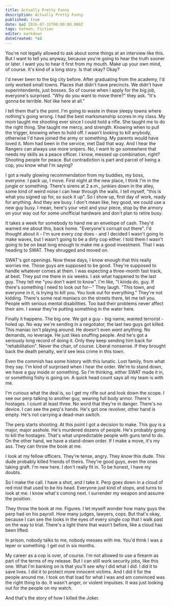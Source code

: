 ```yaml
---
title: Actually Pretty Funny
description: Actually Pretty Funny
published: true
date: &a1 2016-07-31T00:00:00.000Z
tags: batman, Fiction
editor: markdown
dateCreated: *a1
---
```


You're not legally allowed to ask about some things at an interview like this.
But I want to tell you anyway, because you're going to hear the truth
sooner or later.
I want you to hear it first from my mouth.
Make up your own mind, of course.
It's kind of a long story. Is that okay? Okay?

<!-- more -->

I'd never been to the big city before.
After graduating from the academy, I'd only worked small towns.
Places that didn't have precincts.
We didn't have superintendents, just bosses.
So of course when I apply for the big job, everyone's surprised.
"Why do you want to move there?" they ask.
"It's gonna be terrible. Not like here at all."

I tell them that's the point.
I'm going to waste in these sleepy towns where nothing's going wrong.
I had the best marksmanship scores in my class.
My mom taught me shooting ever since I could hold a rifle.
She taught me to do the right thing.
She taught me mercy, and strength.
Knowing when to pull the trigger, knowing when to hold off.
I wasn't looking to kill anybody, otherwise I'd have joined the army
or something.
My parents would have loved it.
Mom had been in the service, met Dad that way.
And I hear the Rangers can always use more snipers.
No, I want to go somewhere that needs my skills as a peace officer.
I know, messed up combination, right?
Shooting people for peace.
But contradiction is part and parcel of being a cop, you know what I'm saying?

I got a really glowing recommendation from my buddies, my boss, everyone.
I pack up, I move.
First night at the new place, I think I'm in the jungle or something.
There's sirens at 2 a.m., junkies down in the alley,
some kind of weird noise I can hear through the walls.
I tell myself, "this is what you signed up for, so suck it up".
So I show up, first day of work, ready for anything.
And they are busy.
I don't mean like, hey good, we could use a new guy busy.
I mean, here's your vest and your piece, stop by the armory on your way out
for some unofficial hardware and don't plan to retire busy.

It takes a week for somebody to hand me an envelope of cash.
They'd warned me about this, back home.
"Everyone's corrupt out there".
I'd thought about it - I'm sure every cop does - and I decided
I wasn't going to make waves, but I wasn't going to be a dirty cop either.
I told them I wasn't going to be on beat long enough to make me a good
investment. That I was heading to SWAT. They shrugged and moved on.

SWAT's got openings.
Now these days, I know enough that this really worries me.
Those guys are supposed to be good.
They're supposed to handle whatever comes at them.
I was expecting a three-month fast track, at best.
They put me there in six weeks.
I ask what happened to the last guy.
They tell me "you don't want to know".
I'm like, "I kinda do, guy. If there's something I need to look out for--"
They laugh. "This town, and everyone in it, is trying to kill you.
You look out for everything."
They're not kidding.
There's some real maniacs on the streets there, let me tell you.
People with serious mental disabilities.
Too bad their problems never affect their aim.
I swear they're putting something in the water here.

Finally it happens.
The big one.
We got a guy - big name, wanted terrorist - holed up.
No way we're sending in a negotiator, the last two guys got killed.
This maniac isn't playing around.
He doesn't even _want_ anything.
No demands, no leverage.
He just likes snuffing people.
And he's got a seriously long record of doing it.
Only they keep sending him back for "rehabilitation".
Never the chair, of course.
Liberal nonsense.
If they brought back the death penalty, we'd see less crime in this town.

Even the commish has some history with this lunatic.
Lost family, from what they say.
I'm kind of surprised when I hear the order.
We're to stand down, we have a guy inside or something.
So I'm thinking, either SWAT made it in, or something fishy is going on.
A quick head count says all my team is with me.

I'm curious what the deal is, so I get my rifle out and look down the scope.
I see our perp talking to another guy, wearing full body armor.
There's hostages.
I count at least three.
No word that they're in danger.
There's no device.
I can see the perp's hands.
He's got one revolver, other hand is empty.
He's not carrying a dead-man switch.

The perp starts shooting.
At this point I got a decision to make.
This guy is a major, major asshole.
He's murdered dozens of people.
He's probably going to kill the hostages.
That's what unpredictable people with guns tend to do.
On the other hand, we have a stand-down order.
If I make a move, it's my ass.
They can throw the book at me.

I look at my fellow officers.
They're tense, angry.
They know this dude.
This dude probably killed friends of theirs.
They're good guys, even the ones taking graft.
I'm new here.
I don't really fit in.
To be honest, I have my doubts.

So I make the call.
I have a shot, and I take it.
Perp goes down in a cloud of red mist that used to be his head.
Everyone just kind of _stops_, and turns to look at me.
I know what's coming next.
I surrender my weapon and assume the position.

They throw the book at me.
Figures.
I let myself wonder how many guys the perp had on his payroll.
How many judges, lawyers, cops.
But that's okay, because I can see the looks in the eyes of
every single cop that I walk past on the way to trial.
There's a light there that wasn't before, like a cloud has been lifted.

In prison, nobody talks to me, nobody messes with me.
You'd think I was a leper or something.
I get out in six months.

My career as a cop is over, of course.
I'm not allowed to use a firearm as part of the terms of my release.
But I can still work security jobs, like this one.
What I'm banking on is that you'll see why I did what I did.
I did it to save lives.
I did it to protect more innocent victims.
And I did it for the people around me.
I took on that load for what I was and am convinced was the right thing to do.
It wasn't anger, or violent impulses.
It was just looking out for the people on my watch.

And that's the story of how I killed the Joker.
